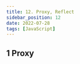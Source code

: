 ```yaml
---
title: 12. Proxy, Reflect
sidebar_position: 12
date: 2022-07-28
tags: [JavaScript]
---
```


## 1 Proxy



